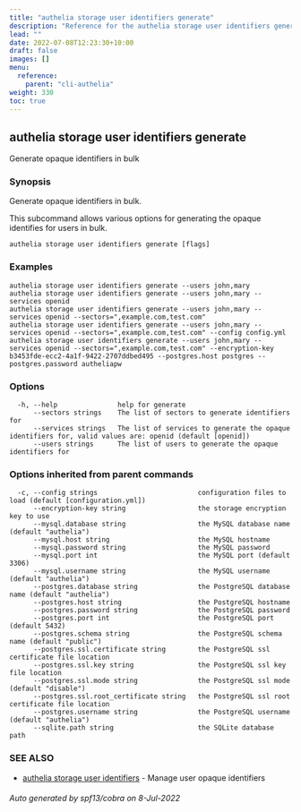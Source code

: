 ```yaml
---
title: "authelia storage user identifiers generate"
description: "Reference for the authelia storage user identifiers generate command."
lead: ""
date: 2022-07-08T12:23:30+10:00
draft: false
images: []
menu:
  reference:
    parent: "cli-authelia"
weight: 330
toc: true
---
```


## authelia storage user identifiers generate

Generate opaque identifiers in bulk

### Synopsis

Generate opaque identifiers in bulk.

This subcommand allows various options for generating the opaque identifies for users in bulk.

```
authelia storage user identifiers generate [flags]
```

### Examples

```
authelia storage user identifiers generate --users john,mary
authelia storage user identifiers generate --users john,mary --services openid
authelia storage user identifiers generate --users john,mary --services openid --sectors=",example.com,test.com"
authelia storage user identifiers generate --users john,mary --services openid --sectors=",example.com,test.com" --config config.yml
authelia storage user identifiers generate --users john,mary --services openid --sectors=",example.com,test.com" --encryption-key b3453fde-ecc2-4a1f-9422-2707ddbed495 --postgres.host postgres --postgres.password autheliapw
```

### Options

```
  -h, --help               help for generate
      --sectors strings    The list of sectors to generate identifiers for
      --services strings   The list of services to generate the opaque identifiers for, valid values are: openid (default [openid])
      --users strings      The list of users to generate the opaque identifiers for
```

### Options inherited from parent commands

```
  -c, --config strings                         configuration files to load (default [configuration.yml])
      --encryption-key string                  the storage encryption key to use
      --mysql.database string                  the MySQL database name (default "authelia")
      --mysql.host string                      the MySQL hostname
      --mysql.password string                  the MySQL password
      --mysql.port int                         the MySQL port (default 3306)
      --mysql.username string                  the MySQL username (default "authelia")
      --postgres.database string               the PostgreSQL database name (default "authelia")
      --postgres.host string                   the PostgreSQL hostname
      --postgres.password string               the PostgreSQL password
      --postgres.port int                      the PostgreSQL port (default 5432)
      --postgres.schema string                 the PostgreSQL schema name (default "public")
      --postgres.ssl.certificate string        the PostgreSQL ssl certificate file location
      --postgres.ssl.key string                the PostgreSQL ssl key file location
      --postgres.ssl.mode string               the PostgreSQL ssl mode (default "disable")
      --postgres.ssl.root_certificate string   the PostgreSQL ssl root certificate file location
      --postgres.username string               the PostgreSQL username (default "authelia")
      --sqlite.path string                     the SQLite database path
```

### SEE ALSO

* [authelia storage user identifiers](authelia_storage_user_identifiers.md)	 - Manage user opaque identifiers

###### Auto generated by spf13/cobra on 8-Jul-2022
